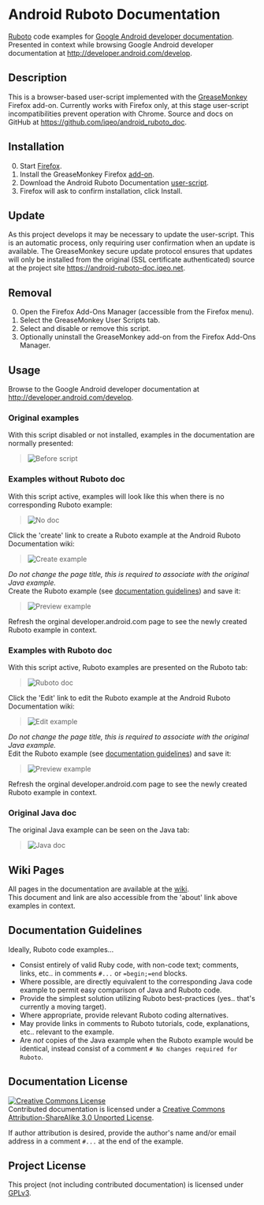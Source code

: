 # Android Ruboto Documentation

[Ruboto](http://ruboto.org/) code examples for [Google Android developer documentation](http://developer.android.com/develop). Presented in context while browsing Google Android developer documentation at http://developer.android.com/develop.

## Description

This is a browser-based user-script implemented with the [GreaseMonkey](http://www.greasespot.net/) Firefox add-on. Currently works with Firefox only, at this stage user-script incompatibilities prevent operation with Chrome.
Source and docs on GitHub at https://github.com/iqeo/android_ruboto_doc.

## Installation

0. Start [Firefox](http://www.mozilla.org/firefox).
0. Install the GreaseMonkey Firefox [add-on](https://addons.mozilla.org/en-US/firefox/addon/greasemonkey/).
0. Download the Android Ruboto Documentation [user-script](https://android-ruboto-doc.iqeo.net/android_ruboto_doc.user.js).
0. Firefox will ask to confirm installation, click Install.

## Update

As this project develops it may be necessary to update the user-script. This is an automatic process, only requiring user confirmation when an update is available. The GreaseMonkey secure update protocol ensures that updates will only be installed from the original (SSL certificate authenticated) source at the project site https://android-ruboto-doc.iqeo.net.

## Removal

0. Open the Firefox Add-Ons Manager (accessible from the Firefox menu).
0. Select the GreaseMonkey User Scripts tab.
0. Select and disable or remove this script.
0. Optionally uninstall the GreaseMonkey add-on from the Firefox Add-Ons Manager. 

## Usage

Browse to the Google Android developer documentation at http://developer.android.com/develop.

### Original examples

With this script disabled or not installed, examples in the documentation are normally presented:

> ![Before script](images/before_script.png)

### Examples without Ruboto doc 
With this script active, examples will look like this when there is no corresponding Ruboto example:

> ![No doc](images/script_no_doc.png)

Click the 'create' link to create a Ruboto example at the Android Ruboto Documentation wiki:

> ![Create example](images/create_example.png)

_Do not change the page title, this is required to associate with the original Java example._  
Create the Ruboto example (see [documentation guidelines](#documentation-guidelines)) and save it:

> ![Preview example](images/preview_example.png)

Refresh the orginal developer.android.com page to see the newly created Ruboto example in context.

### Examples with Ruboto doc
With this script active, Ruboto examples are presented on the Ruboto tab:

> ![Ruboto doc](images/script_ruboto_doc.png)

Click the 'Edit' link to edit the Ruboto example at the Android Ruboto Documentation wiki:
> ![Edit example](images/edit_example.png)

_Do not change the page title, this is required to associate with the original Java example._  
Edit the Ruboto example (see [documentation guidelines](#documentation-guidelines)) and save it:

> ![Preview example](images/preview_example.png)

Refresh the orginal developer.android.com page to see the newly created Ruboto example in context.

### Original Java doc
The original Java example can be seen on the Java tab:

> ![Java doc](images/script_java_doc.png)

## Wiki Pages
All pages in the documentation are available at the [wiki](https://android-ruboto-doc.iqeo.net/pages).  
This document and link are also accessible from the 'about' link above examples in context.

## Documentation Guidelines

Ideally, Ruboto code examples...

* Consist entirely of valid Ruby code, with non-code text; comments, links, etc.. in comments ```#...``` or ```=begin;=end``` blocks.
* Where possible, are directly equivalent to the corresponding Java code example to permit easy comparison of Java and Ruboto code.
* Provide the simplest solution utilizing Ruboto best-practices (yes.. that's currently a moving target).
* Where appropriate, provide relevant Ruboto coding alternatives.
* May provide links in comments to Ruboto tutorials, code, explanations, etc.. relevant to the example.
* Are _not_ copies of the Java example when the Ruboto example would be identical, instead consist of a comment ```# No changes required for Ruboto```.

## Documentation License

<a rel="license" href="http://creativecommons.org/licenses/by-sa/3.0/deed.en_US"><img alt="Creative Commons License" style="border-width:0" src="http://i.creativecommons.org/l/by-sa/3.0/88x31.png" /></a><br /><span xmlns:dct="http://purl.org/dc/terms/" href="http://purl.org/dc/dcmitype/Text" property="dct:title" rel="dct:type">Contributed documentation</span> is licensed under a <a rel="license" href="http://creativecommons.org/licenses/by-sa/3.0/deed.en_US">Creative Commons Attribution-ShareAlike 3.0 Unported License</a>.

If author attribution is desired, provide the author's name and/or email address in a comment ```#...``` at the end of the example.

## Project License

This project (not including contributed documentation) is licensed under [GPLv3](http://www.gnu.org/licenses/gpl.html).
